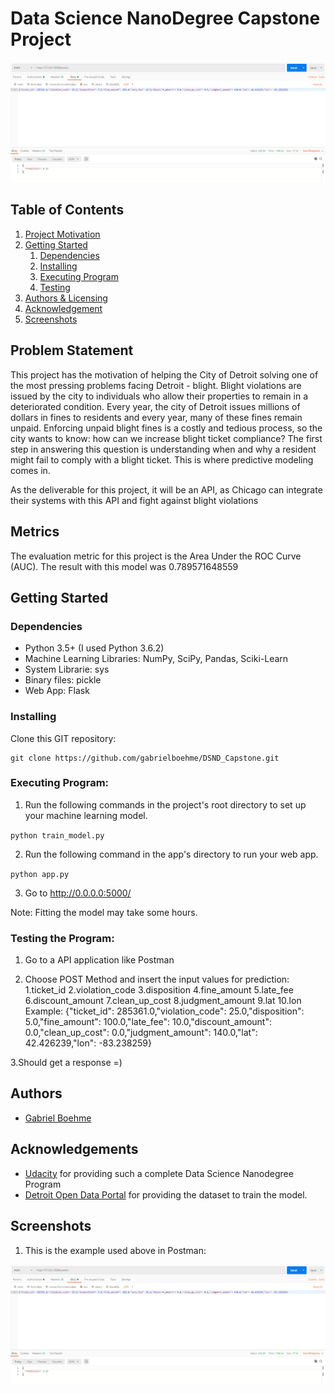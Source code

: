# Data Science NanoDegree Capstone Project

![Intro Pic](Images/prediction_1.png)

## Table of Contents
1. [Project Motivation](#Motivation)
2. [Getting Started](#getting_started)
	1. [Dependencies](#dependencies)
	2. [Installing](#installing)
	3. [Executing Program](#executing)
	4. [Testing](#testing)
3. [Authors & Licensing](#authors)
4. [Acknowledgement](#acknowledgement)
5. [Screenshots](#screenshots)

<a name="Motivation"></a>
## Problem Statement

This project has the motivation of helping the City of Detroit solving one of the most pressing problems facing Detroit - blight.
Blight violations are issued by the city to individuals who allow their properties to remain in a deteriorated condition. 
Every year, the city of Detroit issues millions of dollars in fines to residents and every year, many of these fines remain unpaid. 
Enforcing unpaid blight fines is a costly and tedious process, so the city wants to know: how can we increase blight ticket compliance?
The first step in answering this question is understanding when and why a resident might fail to comply with a blight ticket. 
This is where predictive modeling comes in.

As the deliverable for this project, it will be an API, as Chicago can integrate their systems with this API and fight against
blight violations

## Metrics
The evaluation metric for this project is the Area Under the ROC Curve (AUC).
The result with this model was 0.789571648559 

<a name="getting_started"></a>
## Getting Started

<a name="dependencies"></a>
### Dependencies
* Python 3.5+ (I used Python 3.6.2)
* Machine Learning Libraries: NumPy, SciPy, Pandas, Sciki-Learn
* System Librarie: sys
* Binary files: pickle
* Web App: Flask

<a name="installing"></a>
### Installing
Clone this GIT repository:
```
git clone https://github.com/gabrielboehme/DSND_Capstone.git
```
<a name="executing"></a>
### Executing Program:
1. Run the following commands in the project's root directory to set up your machine learning model.
  
  `python train_model.py`

2. Run the following command in the app's directory to run your web app.

  `python app.py`

3. Go to http://0.0.0.0:5000/

Note: Fitting the model may take some hours.

<a name="testing"></a>
### Testing the Program:

1. Go to a API application like Postman

2. Choose POST Method and insert the input values for prediction:
	1.ticket_id
	2.violation_code
	3.disposition
	4.fine_amount
	5.late_fee
	6.discount_amount
	7.clean_up_cost
	8.judgment_amount
	9.lat
	10.lon
Example: 
{"ticket_id": 285361.0,"violation_code": 25.0,"disposition": 5.0,"fine_amount": 100.0,"late_fee": 10.0,"discount_amount": 0.0,"clean_up_cost": 0.0,"judgment_amount": 140.0,"lat": 42.426239,"lon": -83.238259}
	
3.Should get a response =)
	
<a name="Author"></a>
## Authors

* [Gabriel Boehme](https://github.com/gabrielboehme/)

<a name="acknowledgement "></a>
## Acknowledgements

* [Udacity](https://www.udacity.com/) for providing such a complete Data Science Nanodegree Program
* [Detroit Open Data Portal](https://data.detroitmi.gov/) for providing the dataset to train the model.

<a name="screenshots"></a>
## Screenshots

1. This is the example used above in Postman: 

![Input Example](Images/prediction_1.png)


